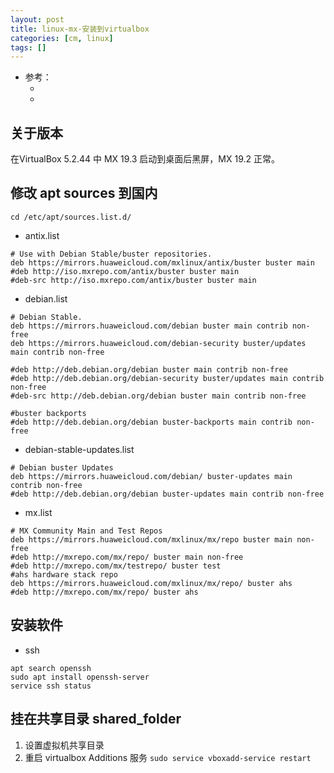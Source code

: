 ```yaml
---
layout: post
title: linux-mx-安装到virtualbox
categories: [cm, linux]
tags: []
---
```


* 参考： 
  * []()
  * []()


## 关于版本

在VirtualBox 5.2.44 中 MX 19.3 启动到桌面后黑屏，MX 19.2 正常。



## 修改 apt sources 到国内

`cd /etc/apt/sources.list.d/`

* antix.list
~~~
# Use with Debian Stable/buster repositories.
deb https://mirrors.huaweicloud.com/mxlinux/antix/buster buster main
#deb http://iso.mxrepo.com/antix/buster buster main
#deb-src http://iso.mxrepo.com/antix/buster buster main
~~~

* debian.list
~~~
# Debian Stable.
deb https://mirrors.huaweicloud.com/debian buster main contrib non-free
deb https://mirrors.huaweicloud.com/debian-security buster/updates main contrib non-free

#deb http://deb.debian.org/debian buster main contrib non-free
#deb http://deb.debian.org/debian-security buster/updates main contrib non-free
#deb-src http://deb.debian.org/debian buster main contrib non-free

#buster backports
#deb http://deb.debian.org/debian buster-backports main contrib non-free
~~~

* debian-stable-updates.list
~~~
# Debian buster Updates
deb https://mirrors.huaweicloud.com/debian/ buster-updates main contrib non-free
#deb http://deb.debian.org/debian buster-updates main contrib non-free
~~~

* mx.list
~~~
# MX Community Main and Test Repos
deb https://mirrors.huaweicloud.com/mxlinux/mx/repo buster main non-free
#deb http://mxrepo.com/mx/repo/ buster main non-free
#deb http://mxrepo.com/mx/testrepo/ buster test
#ahs hardware stack repo
deb https://mirrors.huaweicloud.com/mxlinux/mx/repo/ buster ahs
#deb http://mxrepo.com/mx/repo/ buster ahs
~~~


## 安装软件

* ssh

~~~
apt search openssh
sudo apt install openssh-server
service ssh status
~~~



## 挂在共享目录 shared_folder

1. 设置虚拟机共享目录 
1. 重启 virtualbox Additions 服务 `sudo service vboxadd-service restart`









